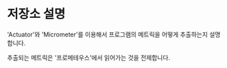 # 저장소 설명
'Actuator'와 'Micrometer'를 이용해서 프로그램의 메트릭을 어떻게 추출하는지 설명합니다.

추출되는 메트릭은 '프로메테우스'에서 읽어가는 것을 전제합니다. 

